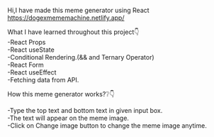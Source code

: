 Hi,I have made this meme generator using React  
https://dogexmememachine.netlify.app/  

What I have learned throughout this project👇  
-React Props  
-React useState  
-Conditional Rendering.(&& and Ternary Operator)  
-React Form  
-React useEffect  
-Fetching data from API.  
  
    
How this meme generator works?❔👇  

-Type the top text and bottom text in given input box.  
-The text will appear on the meme image.  
-Click on Change image button to change the meme image anytime.  

